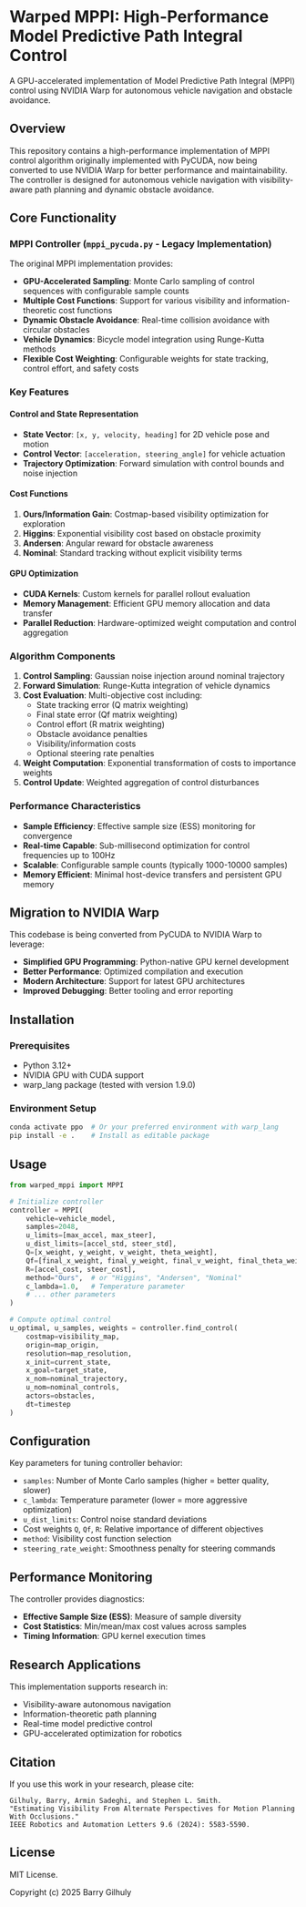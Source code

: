 # Warped MPPI: High-Performance Model Predictive Path Integral Control

A GPU-accelerated implementation of Model Predictive Path Integral (MPPI) control using NVIDIA Warp for autonomous vehicle navigation and obstacle avoidance.

## Overview

This repository contains a high-performance implementation of MPPI control algorithm originally implemented with PyCUDA, now being converted to use NVIDIA Warp for better performance and maintainability. The controller is designed for autonomous vehicle navigation with visibility-aware path planning and dynamic obstacle avoidance.

## Core Functionality

### MPPI Controller (`mppi_pycuda.py` - Legacy Implementation)

The original MPPI implementation provides:

- **GPU-Accelerated Sampling**: Monte Carlo sampling of control sequences with configurable sample counts
- **Multiple Cost Functions**: Support for various visibility and information-theoretic cost functions
- **Dynamic Obstacle Avoidance**: Real-time collision avoidance with circular obstacles
- **Vehicle Dynamics**: Bicycle model integration using Runge-Kutta methods
- **Flexible Cost Weighting**: Configurable weights for state tracking, control effort, and safety costs

### Key Features

#### Control and State Representation
- **State Vector**: `[x, y, velocity, heading]` for 2D vehicle pose and motion
- **Control Vector**: `[acceleration, steering_angle]` for vehicle actuation
- **Trajectory Optimization**: Forward simulation with control bounds and noise injection

#### Cost Functions
1. **Ours/Information Gain**: Costmap-based visibility optimization for exploration
2. **Higgins**: Exponential visibility cost based on obstacle proximity
3. **Andersen**: Angular reward for obstacle awareness
4. **Nominal**: Standard tracking without explicit visibility terms

#### GPU Optimization
- **CUDA Kernels**: Custom kernels for parallel rollout evaluation
- **Memory Management**: Efficient GPU memory allocation and data transfer
- **Parallel Reduction**: Hardware-optimized weight computation and control aggregation

### Algorithm Components

1. **Control Sampling**: Gaussian noise injection around nominal trajectory
2. **Forward Simulation**: Runge-Kutta integration of vehicle dynamics
3. **Cost Evaluation**: Multi-objective cost including:
   - State tracking error (Q matrix weighting)
   - Final state error (Qf matrix weighting)
   - Control effort (R matrix weighting)
   - Obstacle avoidance penalties
   - Visibility/information costs
   - Optional steering rate penalties
4. **Weight Computation**: Exponential transformation of costs to importance weights
5. **Control Update**: Weighted aggregation of control disturbances

### Performance Characteristics

- **Sample Efficiency**: Effective sample size (ESS) monitoring for convergence
- **Real-time Capable**: Sub-millisecond optimization for control frequencies up to 100Hz
- **Scalable**: Configurable sample counts (typically 1000-10000 samples)
- **Memory Efficient**: Minimal host-device transfers and persistent GPU memory

## Migration to NVIDIA Warp

This codebase is being converted from PyCUDA to NVIDIA Warp to leverage:

- **Simplified GPU Programming**: Python-native GPU kernel development
- **Better Performance**: Optimized compilation and execution
- **Modern Architecture**: Support for latest GPU architectures
- **Improved Debugging**: Better tooling and error reporting

## Installation

### Prerequisites

- Python 3.12+
- NVIDIA GPU with CUDA support
- warp_lang package  (tested with version 1.9.0)


### Environment Setup

```bash
conda activate ppo  # Or your preferred environment with warp_lang
pip install -e .    # Install as editable package
```

## Usage

```python
from warped_mppi import MPPI

# Initialize controller
controller = MPPI(
    vehicle=vehicle_model,
    samples=2048,
    u_limits=[max_accel, max_steer],
    u_dist_limits=[accel_std, steer_std],
    Q=[x_weight, y_weight, v_weight, theta_weight],
    Qf=[final_x_weight, final_y_weight, final_v_weight, final_theta_weight],
    R=[accel_cost, steer_cost],
    method="Ours",  # or "Higgins", "Andersen", "Nominal"
    c_lambda=1.0,   # Temperature parameter
    # ... other parameters
)

# Compute optimal control
u_optimal, u_samples, weights = controller.find_control(
    costmap=visibility_map,
    origin=map_origin,
    resolution=map_resolution,
    x_init=current_state,
    x_goal=target_state,
    x_nom=nominal_trajectory,
    u_nom=nominal_controls,
    actors=obstacles,
    dt=timestep
)
```

## Configuration

Key parameters for tuning controller behavior:

- `samples`: Number of Monte Carlo samples (higher = better quality, slower)
- `c_lambda`: Temperature parameter (lower = more aggressive optimization)
- `u_dist_limits`: Control noise standard deviations
- Cost weights `Q`, `Qf`, `R`: Relative importance of different objectives
- `method`: Visibility cost function selection
- `steering_rate_weight`: Smoothness penalty for steering commands

## Performance Monitoring

The controller provides diagnostics:
- **Effective Sample Size (ESS)**: Measure of sample diversity
- **Cost Statistics**: Min/mean/max cost values across samples
- **Timing Information**: GPU kernel execution times

## Research Applications

This implementation supports research in:
- Visibility-aware autonomous navigation
- Information-theoretic path planning
- Real-time model predictive control
- GPU-accelerated optimization for robotics

## Citation

If you use this work in your research, please cite:
```
Gilhuly, Barry, Armin Sadeghi, and Stephen L. Smith.
"Estimating Visibility From Alternate Perspectives for Motion Planning With Occlusions."
IEEE Robotics and Automation Letters 9.6 (2024): 5583-5590.
```

## License

MIT License.

Copyright (c) 2025 Barry Gilhuly
